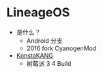 # LineageOS
* 是什么？
  * Android 分支
  * 2016 fork CyanogenMod
* [KonstaKANG](https://konstakang.com/)
  * 树莓派 3 4 Build
